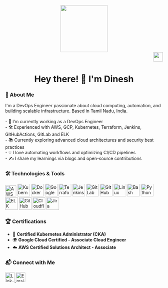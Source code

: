 <div align="center">
  <img height="150" src="https://cdn.pixabay.com/photo/2016/03/31/19/56/avatar-1295399_1280.png" />
</div>

<div align="right">
  <img src="https://visitor-badge.laobi.icu/badge?page_id=sdk05" height="30"/>
</div>

<h1 align="center">Hey there! 👋 I'm Dinesh</h1>

<h3 align="left">🚀 About Me</h3>

<p align="left">
I'm a DevOps Engineer passionate about cloud computing, automation, and building scalable infrastructure. Based in Tamil Nadu, India.<br><br>
- 🔭 I’m currently working as a DevOps Engineer<br>
- 🛠️ Experienced with AWS, GCP, Kubernetes, Terraform, Jenkins, GitHubActions, GitLab and ELK <br>
- 📚 Currently exploring advanced cloud architectures and security best practices<br>
- 💡 I love automating workflows and optimizing CI/CD pipelines<br>
- ✍️ I share my learnings via blogs and open-source contributions
</p>

<h3 align="left">🛠 Technologies & Tools</h3>

<div align="left">
  <img src="https://upload.wikimedia.org/wikipedia/commons/9/93/Amazon_Web_Services_Logo.svg" height="35" alt="AWS" />
  <img src="https://cdn.jsdelivr.net/gh/devicons/devicon/icons/kubernetes/kubernetes-plain.svg" height="40" alt="Kubernetes" />
  <img src="https://cdn.jsdelivr.net/gh/devicons/devicon/icons/docker/docker-plain-wordmark.svg" height="40" alt="Docker" />
  <img src="https://cdn.jsdelivr.net/gh/devicons/devicon/icons/googlecloud/googlecloud-original.svg" height="40" alt="Google Cloud" />
  <img src="https://cdn.jsdelivr.net/gh/devicons/devicon/icons/terraform/terraform-original.svg" height="40" alt="Terraform" />
  <img src="https://cdn.jsdelivr.net/gh/devicons/devicon/icons/jenkins/jenkins-line.svg" height="40" alt="Jenkins" />
  <img src="https://cdn.jsdelivr.net/gh/devicons/devicon/icons/gitlab/gitlab-original.svg" height="40" alt="GitLab" />
  <img src="https://cdn.jsdelivr.net/gh/devicons/devicon/icons/github/github-original.svg" height="40" alt="GitHub" />
  <img src="https://cdn.jsdelivr.net/gh/devicons/devicon/icons/linux/linux-original.svg" height="40" alt="Linux" />
  <img src="https://cdn.jsdelivr.net/gh/devicons/devicon/icons/bash/bash-original.svg" height="40" alt="Bash" />
  <img src="https://cdn.jsdelivr.net/gh/devicons/devicon/icons/python/python-original.svg" height="40" alt="Python" />
  <img src="https://www.vectorlogo.zone/logos/elastic/elastic-icon.svg" height="40" alt="ELK Stack" />
  <img src="https://www.vectorlogo.zone/logos/github/github-icon.svg" height="40" alt="GitHub Actions" />
  <img src="https://www.vectorlogo.zone/logos/cloudflare/cloudflare-icon.svg" height="40" alt="Cloudflare" />
  <img src="https://www.vectorlogo.zone/logos/atlassian_jira/atlassian_jira-icon.svg" height="40" alt="Jira" />
</div>

<h3 align="left">🏆 Certifications</h3>

<ul>
  <li>📜 <b>Certified Kubernetes Administrator (CKA)</b></li>
  <li>🌍 <b>Google Cloud Certified - Associate Cloud Engineer</b></li>
  <li>☁️ <b>AWS Certified Solutions Architect - Associate</b></li>
</ul>

<h3 align="left">📬 Connect with Me</h3>

<div align="left">
  <a href="https://www.linkedin.com/in/dineshkumar-s-938989180">
    <img src="https://img.shields.io/badge/LinkedIn-Connect-blue?style=flat-square&logo=linkedin" height="30" alt="LinkedIn" />
  </a>
  <a href="mailto:your-email@example.com">
    <img src="https://img.shields.io/badge/Email-Send%20Mail-red?style=flat-square&logo=gmail" height="30" alt="Email" />
  </a>
</div>
